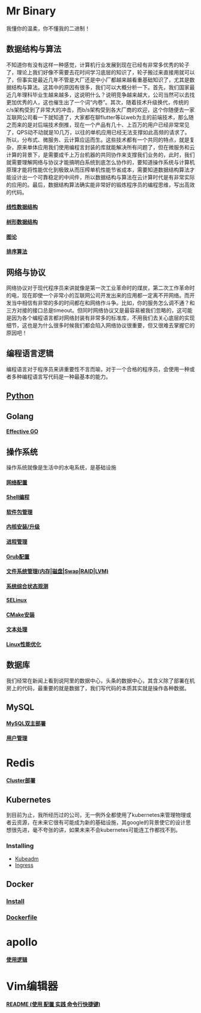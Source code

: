# Mr Binary

我懂你的温柔，你不懂我的二进制！

## 数据结构与算法

不知道你有没有这样一种感觉，计算机行业发展到现在已经有非常多优秀的轮子了，理论上我们好像不需要去花时间学习底层的知识了，轮子搬过来直接用就可以了，但事实是最近几年不管是大厂还是中小厂都越来越看重基础知识了，尤其是数据结构与算法。这其中的原因有很多，我们可以大概分析一下。首先，我们国家最近几年理科毕业生越来越多，这说明什么？说明竞争越来越大，公司当然可以去找更加优秀的人，这也催生出了一个词“内卷”。其次，随着技术升级换代，传统的c/s架构受到了非常大的冲击，而b/s架构受到各大厂商的欢迎，这个你随便去一家互联网公司看一下就知道了，大家都在聊flutter等以web为主的前端技术，那么随之而来的是对后端技术倒推，现在一个产品有几十、上百万的用户已经非常常见了，QPS动不动就是10几万，以往的单机应用已经无法支撑如此高频的请求了。所以，分布式、微服务、云计算应运而生。这些技术都有一个共同的特点，就是复杂，原来单体应用我们使用编程言封装的库就能解决所有问题了，但在微服务和云计算的背景下，是需要成千上万台机器的共同协作来支撑我们业务的，此时，我们就需要理解网络与协议才能搞明白系统到底怎么协作的，要知道操作系统与计算机原理才能将性能优化到极致从而压榨单机性能节省成本，需要知道数据结构算法才能设计出一个可靠稳定的中间件，所以数据结构与算法在云计算时代是有非常实际的应用的。最后，数据结构算法确实能非常好的锻炼程序员的编程思维，写出高效的代码。

#### [线性数据结构](/data-struct/line.md)

#### [树形数据结构](/data-struct/tree.md)

#### [图论](/data-struct/graph.md)

#### [排序算法](/data-struct/sort.md)



## 网络与协议

网络协议对于现代程序员来讲就像是第一次工业革命时的煤炭，第二次工作革命时的电，现在即使一个非常小的互联网公司开发出来的应用都一定离不开网络。而开发当中相信有非常的多的时间都在和网络作斗争。比如，你的服务怎么调不通？和三方对接的接口总是timeout。但同时网络协议又是最容易被我们忽略的，这可能是因为各个编程语言都对网络封装有非常多的标准库，不用我们去关心底层的实现细节，这也是为什么很多时候我们都会陷入网络协议很重要，但又很难去掌握它的原因吧！



## 编程语言逻辑

编程语言对于程序员来讲重要性不言而喻，对于一个合格的程序员，会使用一种或者多种编程语言写代码是一种最基本的能力。

## [Python](./programing-language/python/readme.md)

## Golang

#### 	[Effective GO](golang/effective.md)

## 操作系统

操作系统就像是生活中的水电系统，是基础设施

#### [网络配置](/linux/network.md)

#### [Shell编程](/linux/shell.md)

#### [软件包管理](/linux/soft-install.md)

#### [内核安装/升级](/linux/kernel-update.md)

#### [进程管理](/linux/proccesser.md)

#### [Grub配置](/linux/grub.md)

#### [文件系统管理(内存|磁盘|Swap|RAID|LVM)](/linux/free-disk.md)

#### [系统综合状态观测](/linux/zonghe-monitor.md)

#### [SELinux](/linux/selinux.md)

#### [CMake安装](/linux/cmake-install.md)

#### [文本处理](./linux/text-handle.md)

#### [Linux性能优化](./linux/performance)

## 数据库

我们经常在新闻上看到说阿里的数据中心，头条的数据中心，其含义除了部署在机房上的代码，最重要的就是数据了，我们写代码的本质其实就是操作各种数据。

## MySQL

#### [MySQL双主部署](./mysql/install.md)

#### [用户管理](./mysql/user-manage.md)

# Redis

#### [Cluster部署](redis/install.md)

## Kubernetes

到目前为止，我所经历过的公司，无一例外全都使用了kubernetes来管理物理或者云资源，在未来它很有可能成为新的基础设施，其google的背景使它的设计思想很先进，毫不夸张的讲，如果未来不会kubernetes可能连工作都找不到。

### Installing

- [Kubeadm](kubernetes/install-doc/kubeadm.md)
- [Ingress](kubernetes/install-doc/ingress.md)

## Docker

### [Install](docker/install.md)

### [Dockerfile](docker/dockerfile.md)

# apollo

#### [使用逻辑](/apollo/usage.md)

# Vim编辑器

#### [README (使用 配置 实践 命令行快捷键)](vim/)

